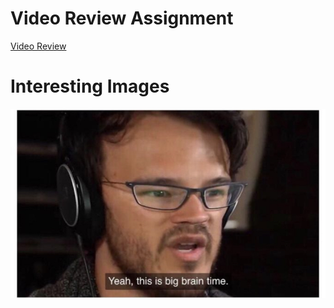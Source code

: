 # Video Review Assignment
[Video Review](TestText.pdf)

# Interesting Images
![Image of Yaktocat](test.jpg)
